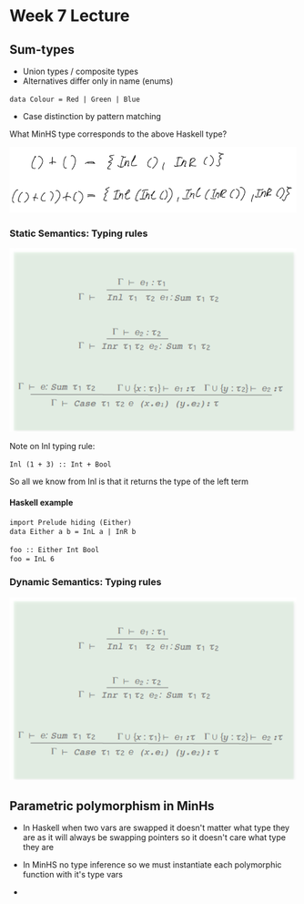 # Week 7 Lecture

## Sum-types

* Union types / composite types
* Alternatives differ only in name (enums)

`data Colour = Red | Green | Blue `

* Case distinction by pattern matching

What MinHS type corresponds to the above Haskell type?

![](week-07-1.png)

### Static Semantics: Typing rules

![](sum-type-static-typing-rules.png)

Note on Inl typing rule: 

`Inl (1 + 3) :: Int + Bool`

So all we know from Inl is that it returns the  type of the left term

#### Haskell example

```
import Prelude hiding (Either)
data Either a b = InL a | InR b

foo :: Either Int Bool
foo = InL 6
```

### Dynamic Semantics: Typing rules

![](sum-type-dynamic-typing-rules.png)

## Parametric polymorphism in MinHs

* In Haskell when two vars are swapped it doesn't matter what type they are as it will always be  swapping pointers so it doesn't care what type they are

* In MinHS no type inference so we must instantiate each polymorphic function with it's type vars 
* 




